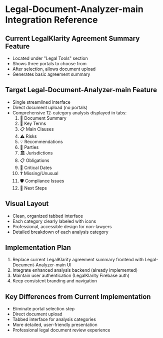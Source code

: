 # Legal-Document-Analyzer-main Integration Reference

## Current LegalKlarity Agreement Summary Feature
- Located under "Legal Tools" section
- Shows three portals to choose from
- After selection, allows document upload
- Generates basic agreement summary

## Target Legal-Document-Analyzer-main Feature
- Single streamlined interface
- Direct document upload (no portals)
- Comprehensive 12-category analysis displayed in tabs:
  1. 📝 Document Summary
  2. 🔑 Key Terms
  3. 📋 Main Clauses
  4. ⚠️ Risks
  5. 💡 Recommendations
  6. 👥 Parties
  7. 🏛️ Jurisdictions
  8. 📋 Obligations
  9. 📅 Critical Dates
  10. ❓ Missing/Unusual
  11. 🛡️ Compliance Issues
  12. 🚀 Next Steps

## Visual Layout
- Clean, organized tabbed interface
- Each category clearly labeled with icons
- Professional, accessible design for non-lawyers
- Detailed breakdown of each analysis category

## Implementation Plan
1. Replace current LegalKlarity agreement summary frontend with Legal-Document-Analyzer-main UI
2. Integrate enhanced analysis backend (already implemented)
3. Maintain user authentication (LegalKlarity Firebase auth)
4. Keep consistent branding and navigation

## Key Differences from Current Implementation
- Eliminate portal selection step
- Direct document upload
- Tabbed interface for analysis categories
- More detailed, user-friendly presentation
- Professional legal document review experience